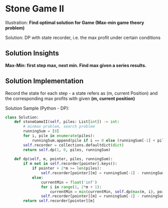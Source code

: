 # Stone Game II
Illustration: **Find optimal solution for Game (Max-min game theory problem)**

Solution: DP with state recorder, i.e. the max profit under certain conditions

## Solution Insights
**Max-Min: first step max, next min. Find max given a series results.**

## Solution Implementation
Record the state for each step - a state refers as (m, current Position) and the corresponding max profits with given **(m, current position)** 

Solution Sample (Python - DP):
```python
class Solution:
    def stoneGameII(self, piles: List[int]) -> int:
        # minmax problem, search problem
        runningSum = [0]
        for i, pile in enumerate(piles):
            runningSum.append(pile if i == 0 else (runningSum[-1] + pile))
        self.recorder = collections.defaultdict(dict)
        return self.dp(1, 0, piles, runningSum)
    
    def dp(self, m, pointer, piles, runningSum):
        if m not in self.recorder[pointer].keys():
            if pointer + 2*m >= len(piles):
                self.recorder[pointer][m] = runningSum[-1] - runningSum[pointer]
            else:
                currentMin = float('inf')
                for i in range(1, 2*m + 1):
                    currentMin = min(currentMin, self.dp(max(m, i), pointer + i, piles, runningSum))
                self.recorder[pointer][m] = runningSum[-1] - runningSum[pointer] - currentMin
        return self.recorder[pointer][m]
```